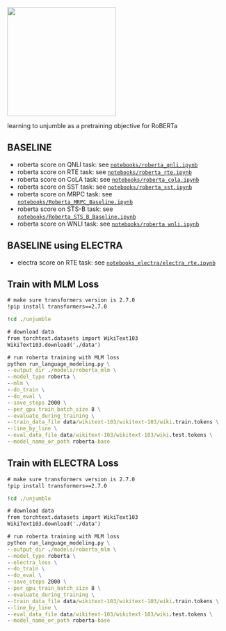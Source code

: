 <img src="https://media.giphy.com/media/xUOxeQdcBbmybIAjNm/giphy.gif" width="250" height="250" />

learning to unjumble as a pretraining objective for RoBERTa

## BASELINE
- roberta score on QNLI task: see [`notebooks/roberta_qnli.ipynb`](https://github.com/subhadarship/learning-to-unjumble/tree/master/notebooks/roberta_qnli.ipynb)
- roberta score on RTE task: see [`notebooks/roberta_rte.ipynb`](https://github.com/subhadarship/learning-to-unjumble/tree/master/notebooks/roberta_rte.ipynb)
- roberta score on CoLA task: see [`notebooks/roberta_cola.ipynb`](https://github.com/subhadarship/learning-to-unjumble/tree/master/notebooks/roberta_cola.ipynb)
- roberta score on SST task: see [`notebooks/roberta_sst.ipynb`](https://github.com/subhadarship/learning-to-unjumble/tree/master/notebooks/roberta_sst.ipynb)
- roberta score on MRPC task: see [`notebooks/Roberta_MRPC_Baseline.ipynb`](https://github.com/subhadarship/learning-to-unjumble/blob/master/notebooks/Roberta_MRPC_Baseline.ipynb)
- roberta score on STS-B task: see [`notebooks/Roberta_STS_B_Baseline.ipynb`](https://github.com/subhadarship/learning-to-unjumble/blob/master/notebooks/Roberta_STS_B_Baseline.ipynb)
- roberta score on WNLI task: see [`notebooks/roberta wnli.ipynb`](https://github.com/subhadarship/learning-to-unjumble/blob/master/notebooks/roberta%20wnli.ipynb)

## BASELINE using ELECTRA
- electra score on RTE task: see [`notebooks_electra/electra_rte.ipynb`](https://github.com/subhadarship/learning-to-unjumble/tree/master/notebooks_electra/electra_rte.ipynb)


## Train with MLM Loss

```cmd
# make sure transformers version is 2.7.0
!pip install transformers==2.7.0

!cd ./unjumble

# download data
from torchtext.datasets import WikiText103
WikiText103.download('./data')

# run roberta training with MLM loss
python run_language_modeling.py \
--output_dir ./models/roberta_mlm \
--model_type roberta \
--mlm \
--do_train \
--do_eval \
--save_steps 2000 \
--per_gpu_train_batch_size 8 \
--evaluate_during_training \
--train_data_file data/wikitext-103/wikitext-103/wiki.train.tokens \
--line_by_line \
--eval_data_file data/wikitext-103/wikitext-103/wiki.test.tokens \
--model_name_or_path roberta-base

```

## Train with ELECTRA Loss

```cmd
# make sure transformers version is 2.7.0
!pip install transformers==2.7.0

!cd ./unjumble

# download data
from torchtext.datasets import WikiText103
WikiText103.download('./data')

# run roberta training with MLM loss
python run_language_modeling.py \
--output_dir ./models/roberta_mlm \
--model_type roberta \
--electra_loss \
--do_train \
--do_eval \
--save_steps 2000 \
--per_gpu_train_batch_size 8 \
--evaluate_during_training \
--train_data_file data/wikitext-103/wikitext-103/wiki.train.tokens \
--line_by_line \
--eval_data_file data/wikitext-103/wikitext-103/wiki.test.tokens \
--model_name_or_path roberta-base

```

